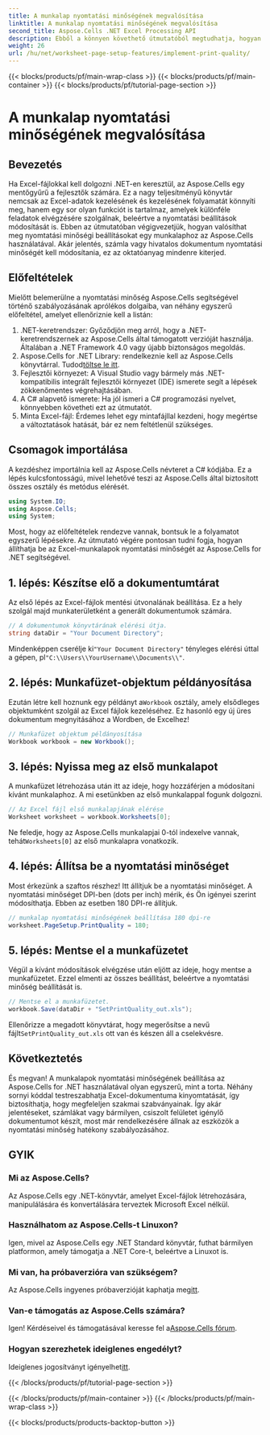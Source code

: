 ```yaml
---
title: A munkalap nyomtatási minőségének megvalósítása
linktitle: A munkalap nyomtatási minőségének megvalósítása
second_title: Aspose.Cells .NET Excel Processing API
description: Ebből a könnyen követhető útmutatóból megtudhatja, hogyan valósíthatja meg a nyomtatási minőséget az Aspose.Cells for .NET munkalapjaihoz. Tökéletes az Excel dokumentumok hatékony kezelésére.
weight: 26
url: /hu/net/worksheet-page-setup-features/implement-print-quality/
---
```


{{< blocks/products/pf/main-wrap-class >}}
{{< blocks/products/pf/main-container >}}
{{< blocks/products/pf/tutorial-page-section >}}

# A munkalap nyomtatási minőségének megvalósítása

## Bevezetés
Ha Excel-fájlokkal kell dolgozni .NET-en keresztül, az Aspose.Cells egy mentőgyűrű a fejlesztők számára. Ez a nagy teljesítményű könyvtár nemcsak az Excel-adatok kezelésének és kezelésének folyamatát könnyíti meg, hanem egy sor olyan funkciót is tartalmaz, amelyek különféle feladatok elvégzésére szolgálnak, beleértve a nyomtatási beállítások módosítását is. Ebben az útmutatóban végigvezetjük, hogyan valósíthat meg nyomtatási minőségi beállításokat egy munkalaphoz az Aspose.Cells használatával. Akár jelentés, számla vagy hivatalos dokumentum nyomtatási minőségét kell módosítania, ez az oktatóanyag mindenre kiterjed.
## Előfeltételek
Mielőtt belemerülne a nyomtatási minőség Aspose.Cells segítségével történő szabályozásának aprólékos dolgaiba, van néhány egyszerű előfeltétel, amelyet ellenőriznie kell a listán:
1. .NET-keretrendszer: Győződjön meg arról, hogy a .NET-keretrendszernek az Aspose.Cells által támogatott verzióját használja. Általában a .NET Framework 4.0 vagy újabb biztonságos megoldás.
2.  Aspose.Cells for .NET Library: rendelkeznie kell az Aspose.Cells könyvtárral. Tudod[töltse le itt](https://releases.aspose.com/cells/net/).
3. Fejlesztői környezet: A Visual Studio vagy bármely más .NET-kompatibilis integrált fejlesztői környezet (IDE) ismerete segít a lépések zökkenőmentes végrehajtásában.
4. A C# alapvető ismerete: Ha jól ismeri a C# programozási nyelvet, könnyebben követheti ezt az útmutatót.
5. Minta Excel-fájl: Érdemes lehet egy mintafájllal kezdeni, hogy megértse a változtatások hatását, bár ez nem feltétlenül szükséges.
## Csomagok importálása
A kezdéshez importálnia kell az Aspose.Cells névteret a C# kódjába. Ez a lépés kulcsfontosságú, mivel lehetővé teszi az Aspose.Cells által biztosított összes osztály és metódus elérését.
```csharp
using System.IO;
using Aspose.Cells;
using System;
```
Most, hogy az előfeltételek rendezve vannak, bontsuk le a folyamatot egyszerű lépésekre. Az útmutató végére pontosan tudni fogja, hogyan állíthatja be az Excel-munkalapok nyomtatási minőségét az Aspose.Cells for .NET segítségével.
## 1. lépés: Készítse elő a dokumentumtárat
Az első lépés az Excel-fájlok mentési útvonalának beállítása. Ez a hely szolgál majd munkaterületként a generált dokumentumok számára.
```csharp
// A dokumentumok könyvtárának elérési útja.
string dataDir = "Your Document Directory";
```
 Mindenképpen cserélje ki`"Your Document Directory"` tényleges elérési úttal a gépen, pl`"C:\\Users\\YourUsername\\Documents\\"`.
## 2. lépés: Munkafüzet-objektum példányosítása
 Ezután létre kell hoznunk egy példányt a`Workbook` osztály, amely elsődleges objektumként szolgál az Excel fájlok kezeléséhez. Ez hasonló egy új üres dokumentum megnyitásához a Wordben, de Excelhez!
```csharp
// Munkafüzet objektum példányosítása
Workbook workbook = new Workbook();
```
## 3. lépés: Nyissa meg az első munkalapot
A munkafüzet létrehozása után itt az ideje, hogy hozzáférjen a módosítani kívánt munkalaphoz. A mi esetünkben az első munkalappal fogunk dolgozni.
```csharp
// Az Excel fájl első munkalapjának elérése
Worksheet worksheet = workbook.Worksheets[0];
```
 Ne feledje, hogy az Aspose.Cells munkalapjai 0-tól indexelve vannak, tehát`Worksheets[0]` az első munkalapra vonatkozik.
## 4. lépés: Állítsa be a nyomtatási minőséget
Most érkezünk a szaftos részhez! Itt állítjuk be a nyomtatási minőséget. A nyomtatási minőséget DPI-ben (dots per inch) mérik, és Ön igényei szerint módosíthatja. Ebben az esetben 180 DPI-re állítjuk.
```csharp
// munkalap nyomtatási minőségének beállítása 180 dpi-re
worksheet.PageSetup.PrintQuality = 180;
```
## 5. lépés: Mentse el a munkafüzetet
Végül a kívánt módosítások elvégzése után eljött az ideje, hogy mentse a munkafüzetet. Ezzel elmenti az összes beállítást, beleértve a nyomtatási minőség beállítását is.
```csharp
// Mentse el a munkafüzetet.
workbook.Save(dataDir + "SetPrintQuality_out.xls");
```
 Ellenőrizze a megadott könyvtárat, hogy megerősítse a nevű fájlt`SetPrintQuality_out.xls` ott van és készen áll a cselekvésre.
## Következtetés
És megvan! A munkalapok nyomtatási minőségének beállítása az Aspose.Cells for .NET használatával olyan egyszerű, mint a torta. Néhány sornyi kóddal testreszabhatja Excel-dokumentuma kinyomtatását, így biztosíthatja, hogy megfeleljen szakmai szabványainak. Így akár jelentéseket, számlákat vagy bármilyen, csiszolt felületet igénylő dokumentumot készít, most már rendelkezésére állnak az eszközök a nyomtatási minőség hatékony szabályozásához.
## GYIK
### Mi az Aspose.Cells?
Az Aspose.Cells egy .NET-könyvtár, amelyet Excel-fájlok létrehozására, manipulálására és konvertálására terveztek Microsoft Excel nélkül.
### Használhatom az Aspose.Cells-t Linuxon?
Igen, mivel az Aspose.Cells egy .NET Standard könyvtár, futhat bármilyen platformon, amely támogatja a .NET Core-t, beleértve a Linuxot is.
### Mi van, ha próbaverzióra van szükségem?
 Az Aspose.Cells ingyenes próbaverzióját kaphatja meg[itt](https://releases.aspose.com/).
### Van-e támogatás az Aspose.Cells számára?
 Igen! Kérdéseivel és támogatásával keresse fel a[Aspose.Cells fórum](https://forum.aspose.com/c/cells/9).
### Hogyan szerezhetek ideiglenes engedélyt?
 Ideiglenes jogosítványt igényelhet[itt](https://purchase.aspose.com/temporary-license/).

{{< /blocks/products/pf/tutorial-page-section >}}

{{< /blocks/products/pf/main-container >}}
{{< /blocks/products/pf/main-wrap-class >}}

{{< blocks/products/products-backtop-button >}}
